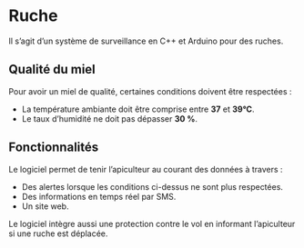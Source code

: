 # Ruche
Il s’agit d’un système de surveillance en C++ et Arduino pour des ruches.

## Qualité du miel
Pour avoir un miel de qualité, certaines conditions doivent être respectées :
* La température ambiante doit être comprise entre **37** et **39°C**.
* Le taux d’humidité ne doit pas dépasser **30 %**.

## Fonctionnalités
Le logiciel permet de tenir l’apiculteur au courant des données à travers :
* Des alertes lorsque les conditions ci-dessus ne sont plus respectées.
* Des informations en temps réel par SMS.
* Un site web.

Le logiciel intègre aussi une protection contre le vol en informant l’apiculteur si une ruche est déplacée.
